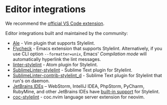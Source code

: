# Editor integrations

We recommend the [official VS Code extension](https://marketplace.visualstudio.com/items?itemName=stylelint.vscode-stylelint).

Editor integrations built and maintained by the community:

- [Ale](https://github.com/dense-analysis/ale) - Vim plugin that supports Stylelint.
- [Flycheck](https://github.com/flycheck/flycheck) - Emacs extension that supports Stylelint. Alternatively, if you use CLI option `--formatter=unix`, Emacs' _Compilation mode_ will automatically hyperlink the lint messages.
- [linter-stylelint](https://github.com/AtomLinter/linter-stylelint) - Atom plugin for Stylelint.
- [SublimeLinter-stylelint](https://github.com/SublimeLinter/SublimeLinter-stylelint) - Sublime Text plugin for Stylelint.
- [SublimeLinter-contrib-stylelint_d](https://github.com/jo-sm/SublimeLinter-contrib-stylelint_d) - Sublime Text plugin for Stylelint that run's on daemon.
- [JetBrains IDEs](https://www.jetbrains.com/products/#lang=js) – WebStorm, IntelliJ IDEA, PhpStorm, PyCharm, RubyMine, and other JetBrains IDEs have [built-in support](https://www.jetbrains.com/help/webstorm/using-stylelint-code-quality-tool.html) for Stylelint.
- [coc-stylelint](https://github.com/neoclide/coc-stylelint) - coc.nvim language server extension for neovim.
